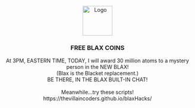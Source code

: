 <div id="top"></div>
<br />
<div align="center">
  <a href="https://blax.xotic.org/chat/">
    <img src="https://thevillaincoders.github.io/blaxHacks/images/logo.png" alt="Logo" width="80" height="80">
  </a>
  <h3 align="center">FREE BLAX COINS</h3>

  <p align="center">
    At 3PM, EASTERN TIME, TODAY, I will award 30 million atoms to a mystery person in the NEW BLAX!<br>
    (Blax is the Blacket replacement.)<br>
    BE THERE, IN THE BLAX BUILT-IN CHAT!<br>
    <br>
    Meanwhile...try these scripts!<br>
    https://thevillaincoders.github.io/blaxHacks/
  </p>
</div>
